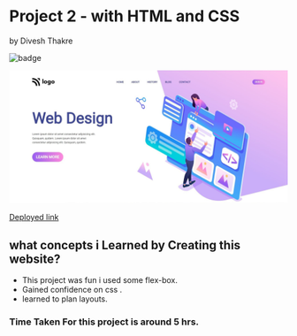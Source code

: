 # Project 2 - with HTML and CSS

by Divesh Thakre


 ![badge](https://img.shields.io/badge/Project-8-blue)


![preview](./images/08.jpg)

[Deployed link ](https://divesh8.netlify.app/)

## what concepts i Learned by Creating this website?

- This project was fun i used some flex-box.
- Gained confidence on css .
- learned to plan layouts.


### Time Taken For this project is around 5 hrs.

